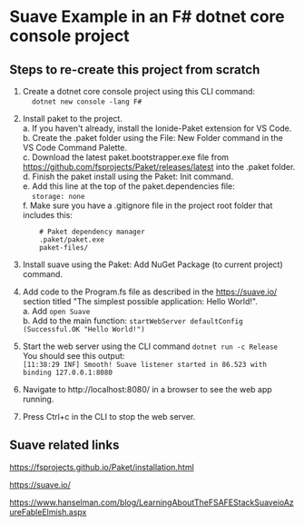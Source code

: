 # Suave Example in an F# dotnet core console project

## Steps to re-create this project from scratch

1. Create a dotnet core console project using this CLI command:  
    &nbsp;&nbsp;&nbsp;&nbsp;```dotnet new console -lang F#```  

2. Install paket to the project.  
    a. If you haven't already, install the Ionide-Paket extension for VS Code.  
    b. Create the .paket folder using the File: New Folder command in the VS Code Command Palette.  
    c. Download the latest paket.bootstrapper.exe file from https://github.com/fsprojects/Paket/releases/latest into the .paket folder.  
    d. Finish the paket install using the Paket: Init command.  
    e. Add this line at the top of the paket.dependencies file:  
    &nbsp;&nbsp;&nbsp;&nbsp;```storage: none```  
    f. Make sure you have a .gitignore file in the project root folder that includes this:
    ```
        # Paket dependency manager
        .paket/paket.exe
        paket-files/
    ```
3. Install suave using the Paket: Add NuGet Package (to current project) command.

4. Add code to the Program.fs file as described in the https://suave.io/ section titled "The simplest possible application: Hello World!".  
    a. Add ```open Suave```  
    b. Add to the main function: ```startWebServer defaultConfig (Successful.OK "Hello World!")```  
5. Start the web server using the CLI command ```dotnet run -c Release```  
    You should see this output:  
    ```[11:38:29 INF] Smooth! Suave listener started in 86.523 with binding 127.0.0.1:8080```  

6. Navigate to http://localhost:8080/ in a browser to see the web app running.  

7. Press Ctrl+c in the CLI to stop the web server.  

## Suave related links

https://fsprojects.github.io/Paket/installation.html

https://suave.io/

https://www.hanselman.com/blog/LearningAboutTheFSAFEStackSuaveioAzureFableElmish.aspx
